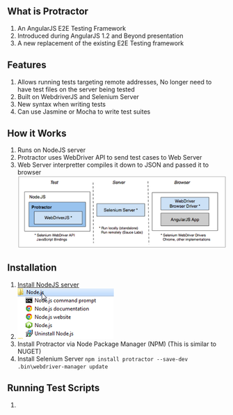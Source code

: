 What is Protractor
------------------

1. An AngularJS E2E Testing Framework
2. Introduced during AngularJS 1.2 and Beyond presentation
3. A new replacement of the existing E2E Testing framework



Features
---------

1. Allows running tests targeting remote addresses, No longer need to have test files on the server being tested
2. Built on WebdriverJS and Selenium Server
3. New syntax when writing tests
4. Can use Jasmine or Mocha to write test suites



How it Works
-------------

1. Runs on NodeJS server
2. Protractor uses WebDriver API to send test cases to Web Server
3. Web Server interpretter compiles it down to JSON and passed it to browser
![Protactor](../images/components.png)


Installation
------------

1. [Install NodeJS server](http://nodejs.org/download/) 
2. ![Windows](../images/NodeJS_Install.png)
3. Install Protractor via Node Package Manager (NPM) (This is similar to NUGET)
4. Install Selenium Server
	```` npm install protractor --save-dev ````
	```` .bin\webdriver-manager update ````



Running Test Scripts
--------------------

1. 